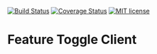 [![Build Status](https://travis-ci.com/takenet/feature-toggle-client.svg?branch=master)](https://travis-ci.com/takenet/feature-toggle-client.svg?branch=master)
[![Coverage Status](https://coveralls.io/repos/github/takenet/feature-toggle-client/badge.svg?branch=master)](https://coveralls.io/github/takenet/feature-toggle-client?branch=master)
[![MIT license](http://img.shields.io/badge/license-MIT-brightgreen.svg)](http://opensource.org/licenses/MIT)

# Feature Toggle Client